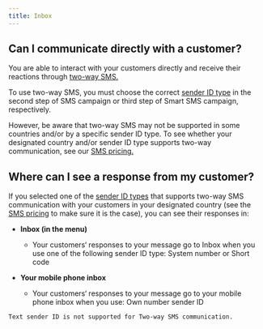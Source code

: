```yaml
---
title: Inbox
---
```


## Can I communicate directly with a customer?
You are able to interact with your customers directly and receive their reactions through [two-way SMS.](https://www.bulkgate.com/en/solutions/two-way-sms/)

To use two-way SMS, you must choose the correct [sender ID type](sender-type.md#what-is-a-sender-type-and-how-can-i-use-it) in the second step of SMS campaign or third step of Smart SMS campaign, respectively.

However, be aware that two-way SMS may not be supported in some countries and/or by a specific sender ID type. To see whether your designated country and/or sender ID type supports two-way communication, see our [SMS pricing.](https://www.bulkgate.com/en/sms-price/)

## Where can I see a response from my customer?
If you selected one of the [sender ID types](sender-type.md#what-is-a-sender-type-and-how-can-i-use-it) that supports two-way SMS communication with your customers in your designated country (see the [SMS pricing](https://www.bulkgate.com/en/sms-price/) to make sure it is the case), you can see their responses in: 

- **Inbox (in the menu)**
    - Your customers‘ responses to your message go to Inbox when you use one of the following sender ID type: System number or Short code

- **Your mobile phone inbox**
    - Your customers‘ responses to your message go to your mobile phone inbox when you use: Own number sender ID

`Text sender ID is not supported for Two-way SMS communication.`
